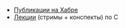 * [Публикации на Хабре](https://habr.com/ru/users/olgapavlova/publications/articles/)
* [Лекции](https://github.com/olgapavlova/lectures) (стримы + конспекты) по C
